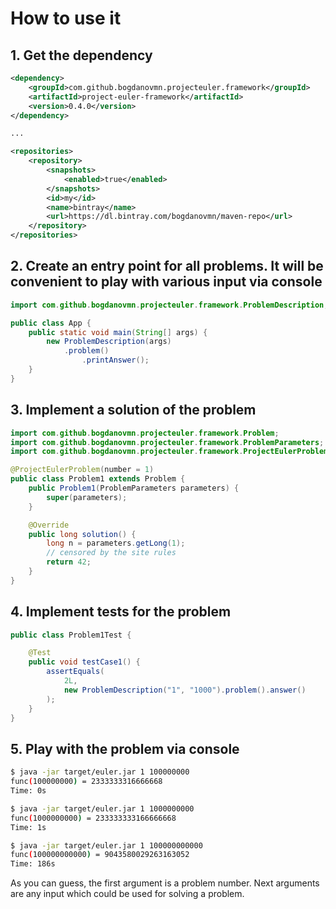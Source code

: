 
# How to use it

## 1. Get the dependency
```xml
<dependency>
    <groupId>com.github.bogdanovmn.projecteuler.framework</groupId>
    <artifactId>project-euler-framework</artifactId>
    <version>0.4.0</version>
</dependency>

...

<repositories>
    <repository>
        <snapshots>
            <enabled>true</enabled>
        </snapshots>
        <id>my</id>
        <name>bintray</name>
        <url>https://dl.bintray.com/bogdanovmn/maven-repo</url>
    </repository>
</repositories>
```

## 2. Create an entry point for all problems. It will be convenient to play with various input via console
```java
import com.github.bogdanovmn.projecteuler.framework.ProblemDescription;

public class App {
	public static void main(String[] args) {
		new ProblemDescription(args)
			.problem()
				.printAnswer();
	}
}
``` 

## 3. Implement a solution of the problem
```java
import com.github.bogdanovmn.projecteuler.framework.Problem;
import com.github.bogdanovmn.projecteuler.framework.ProblemParameters;
import com.github.bogdanovmn.projecteuler.framework.ProjectEulerProblem;

@ProjectEulerProblem(number = 1)
public class Problem1 extends Problem {
	public Problem1(ProblemParameters parameters) {
		super(parameters);
	}

	@Override
	public long solution() {
		long n = parameters.getLong(1);
		// censored by the site rules
		return 42;
	}
}
```

## 4. Implement tests for the problem
```java
public class Problem1Test {

	@Test
	public void testCase1() {
		assertEquals(
			2L,
			new ProblemDescription("1", "1000").problem().answer()
		);
	}
}
```

## 5. Play with the problem via console
```bash
$ java -jar target/euler.jar 1 100000000
func(100000000) = 2333333316666668
Time: 0s

$ java -jar target/euler.jar 1 1000000000
func(1000000000) = 233333333166666668
Time: 1s

$ java -jar target/euler.jar 1 100000000000
func(100000000000) = 9043580029263163052
Time: 186s
```
As you can guess, the first argument is a problem number. 
Next arguments are any input which could be used for solving a problem.
   